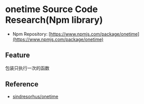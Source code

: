 # onetime Source Code Research(Npm library)

- Npm Repository: [https://www.npmjs.com/package/onetime](https://www.npmjs.com/package/onetime)

## Feature

包装只执行一次的函数

## Reference

- [sindresorhus/onetime](https://github.com/sindresorhus/onetime)
